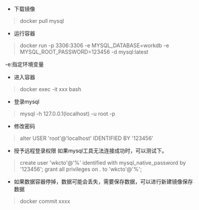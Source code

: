 - 下载镜像
>docker pull mysql

- 运行容器
>docker run -p 3306:3306 -e MYSQL_DATABASE=workdb -e MYSQL_ROOT_PASSWORD=123456 -d mysql:latest

-e:指定环境变量

- 进入容器
>docker exec -it xxx bash

- 登录mysql
>mysql -h 127.0.0.1(localhost) -u root -p

- 修改密码
>alter USER 'root'@'localhost' IDENTIFIED BY '123456'

- 授予远程登录权限
如果mysql工具无法连接成功时，可以测试下。
>create user 'wkcto'@'%' identified with mysql_native_password by '123456';
grant all privileges on *.* to 'wkcto'@'%';

- 如果数据容器停掉，数据可能会丢失，需要保存数据，可以进行新建镜像保存数据
>docker commit xxxx
